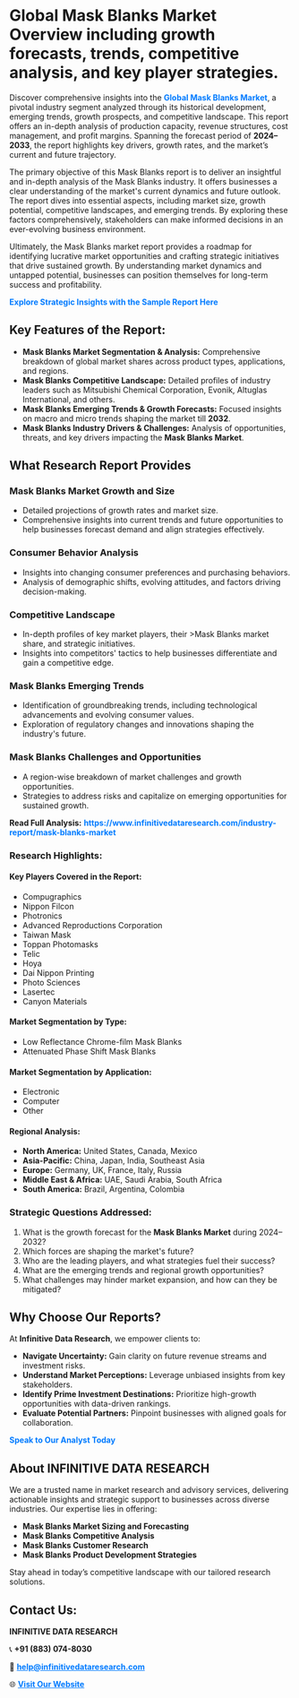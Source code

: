 <h1>Global Mask Blanks Market Overview including growth forecasts, trends, competitive analysis, and key player strategies.</h1>
<p>
Discover comprehensive insights into the 
<a href="https://www.infinitivedataresearch.com/industry-report/mask-blanks-market" rel="dofollow" style="color: #007BFF; text-decoration: none;"><strong>Global Mask Blanks Market</strong></a>, a pivotal industry segment analyzed through its historical development, emerging trends, growth prospects, and competitive landscape. This report offers an in-depth analysis of production capacity, revenue structures, cost management, and profit margins. Spanning the forecast period of <strong>2024–2033</strong>, the report highlights key drivers, growth rates, and the market’s current and future trajectory.
</p>
<p>
The primary objective of this Mask Blanks report is to deliver an insightful and in-depth analysis of the Mask Blanks industry. It offers businesses a clear understanding of the market's current dynamics and future outlook. The report dives into essential aspects, including market size, growth potential, competitive landscapes, and emerging trends. By exploring these factors comprehensively, stakeholders can make informed decisions in an ever-evolving business environment.
</p>
<p>
Ultimately, the Mask Blanks market report provides a roadmap for identifying lucrative market opportunities and crafting strategic initiatives that drive sustained growth. By understanding market dynamics and untapped potential, businesses can position themselves for long-term success and profitability.
</p>
<p>
<a href="https://www.infinitivedataresearch.com/request-sample/reportId=106714" style="color: #007BFF; text-decoration: none;"><strong>Explore Strategic Insights with the Sample Report Here</strong></a>
</p>

<h2>Key Features of the Report:</h2>
<ul>
<li><strong>Mask Blanks Market Segmentation & Analysis:</strong> Comprehensive breakdown of global market shares across product types, applications, and regions.</li>
<li><strong>Mask Blanks Competitive Landscape:</strong> Detailed profiles of industry leaders such as Mitsubishi Chemical Corporation, Evonik, Altuglas International, and others.</li>
<li><strong>Mask Blanks Emerging Trends & Growth Forecasts:</strong> Focused insights on macro and micro trends shaping the market till <strong>2032</strong>.</li>
<li><strong>Mask Blanks Industry Drivers & Challenges:</strong> Analysis of opportunities, threats, and key drivers impacting the <strong>Mask Blanks Market</strong>.</li>
</ul>

<h2>What Research Report Provides</h2>
<h3>Mask Blanks Market Growth and Size</h3>
<ul>
<li>Detailed projections of growth rates and market size.</li>
<li>Comprehensive insights into current trends and future opportunities to help businesses forecast demand and align strategies effectively.</li>
</ul>

<h3>Consumer Behavior Analysis</h3>
<ul>
<li>Insights into changing consumer preferences and purchasing behaviors.</li>
<li>Analysis of demographic shifts, evolving attitudes, and factors driving decision-making.</li>
</ul>

<h3>Competitive Landscape</h3>
<ul>
<li>In-depth profiles of key market players, their >Mask Blanks market share, and strategic initiatives.</li>
<li>Insights into competitors' tactics to help businesses differentiate and gain a competitive edge.</li>
</ul>

<h3>Mask Blanks Emerging Trends</h3>
<ul>
<li>Identification of groundbreaking trends, including technological advancements and evolving consumer values.</li>
<li>Exploration of regulatory changes and innovations shaping the industry's future.</li>
</ul>

<h3>Mask Blanks Challenges and Opportunities</h3>
<ul>
<li>A region-wise breakdown of market challenges and growth opportunities.</li>
<li>Strategies to address risks and capitalize on emerging opportunities for sustained growth.</li>
</ul>
<p><strong>Read Full Analysis:</strong> <a href="https://www.infinitivedataresearch.com/industry-report/mask-blanks-market" rel="dofollow" style="color: #007BFF; text-decoration: none;"><strong>https://www.infinitivedataresearch.com/industry-report/mask-blanks-market</strong></a></p>
<h3>Research Highlights:</h3>
<h4>Key Players Covered in the Report:</h4>
<ul><li>Compugraphics</li><li>Nippon Filcon</li><li>Photronics</li><li>Advanced Reproductions Corporation</li><li>Taiwan Mask</li><li>Toppan Photomasks</li><li>Telic</li><li>Hoya</li><li>Dai Nippon Printing</li><li>Photo Sciences</li><li>Lasertec</li><li>Canyon Materials</li></ul>
<h4>Market Segmentation by Type:</h4>
<ul><li>Low Reflectance Chrome-film Mask Blanks</li><li>Attenuated Phase Shift Mask Blanks</li></ul>
<h4>Market Segmentation by Application:</h4>
<ul><li>Electronic</li><li>Computer</li><li>Other</li></ul>

<h4>Regional Analysis:</h4>
<ul>
<li><strong>North America:</strong> United States, Canada, Mexico</li>
<li><strong>Asia-Pacific:</strong> China, Japan, India, Southeast Asia</li>
<li><strong>Europe:</strong> Germany, UK, France, Italy, Russia</li>
<li><strong>Middle East & Africa:</strong> UAE, Saudi Arabia, South Africa</li>
<li><strong>South America:</strong> Brazil, Argentina, Colombia</li>
</ul>

<h3>Strategic Questions Addressed:</h3>
<ol>
<li>What is the growth forecast for the <strong>Mask Blanks Market</strong> during 2024–2032?</li>
<li>Which forces are shaping the market's future?</li>
<li>Who are the leading players, and what strategies fuel their success?</li>
<li>What are the emerging trends and regional growth opportunities?</li>
<li>What challenges may hinder market expansion, and how can they be mitigated?</li>
</ol>

<h2>Why Choose Our Reports?</h2>
<p>At <strong>Infinitive Data Research</strong>, we empower clients to:</p>
<ul>
<li><strong>Navigate Uncertainty:</strong> Gain clarity on future revenue streams and investment risks.</li>
<li><strong>Understand Market Perceptions:</strong> Leverage unbiased insights from key stakeholders.</li>
<li><strong>Identify Prime Investment Destinations:</strong> Prioritize high-growth opportunities with data-driven rankings.</li>
<li><strong>Evaluate Potential Partners:</strong> Pinpoint businesses with aligned goals for collaboration.</li>
</ul>
<p><a href="https://www.infinitivedataresearch.com/industry-report/mask-blanks-market" rel="dofollow" style="color: #007BFF; text-decoration: none;"><strong>Speak to Our Analyst Today</strong></a></p>

<h2>About INFINITIVE DATA RESEARCH</h2>
<p>We are a trusted name in market research and advisory services, delivering actionable insights and strategic support to businesses across diverse industries. Our expertise lies in offering:</p>
<ul>
<li><strong>Mask Blanks Market Sizing and Forecasting</strong></li>
<li><strong>Mask Blanks Competitive Analysis</strong></li>
<li><strong>Mask Blanks Customer Research</strong></li>
<li><strong>Mask Blanks Product Development Strategies</strong></li>
</ul>
<p>Stay ahead in today’s competitive landscape with our tailored research solutions.</p>

<h2>Contact Us:</h2>
<p><strong>INFINITIVE DATA RESEARCH</strong></p>
<p>📞 <strong>+91 (883) 074-8030</strong></p>
<p>📧 <strong><a href="mailto:help@infinitivedataresearch.com" style="color: #007BFF;">help@infinitivedataresearch.com</a></strong></p>
<p>🌐 <strong><a href="https://www.infinitivedataresearch.com" rel="dofollow" style="color: #007BFF;">Visit Our Website</a></strong></p>